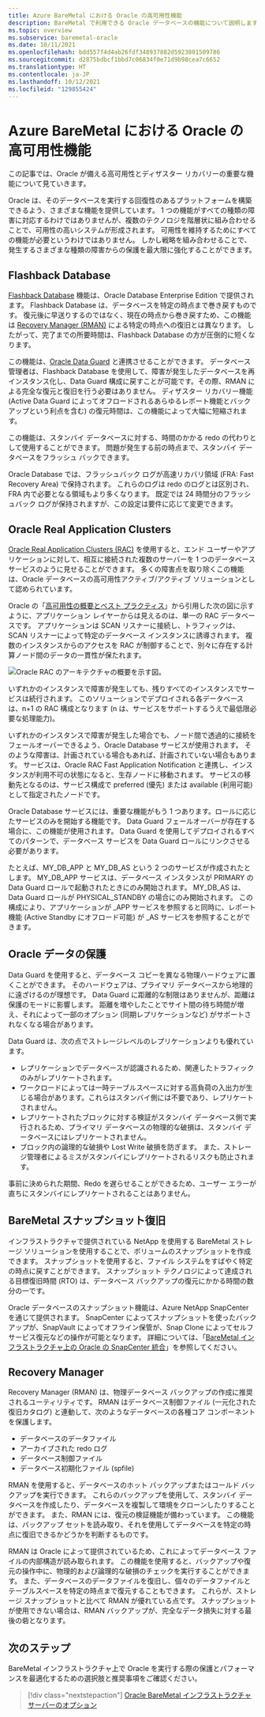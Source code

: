 ```yaml
---
title: Azure BareMetal における Oracle の高可用性機能
description: BareMetal で利用できる Oracle データベースの機能について説明します。
ms.topic: overview
ms.subservice: baremetal-oracle
ms.date: 10/11/2021
ms.openlocfilehash: bdd557f4d4ab26fdf348937882d5923801509786
ms.sourcegitcommit: d2875bdbcf1bbd7c06834f0e71d9b98cea7c6652
ms.translationtype: HT
ms.contentlocale: ja-JP
ms.lasthandoff: 10/12/2021
ms.locfileid: "129855424"
---
```

# <a name="high-availability-features-for-oracle-on-azure-baremetal"></a>Azure BareMetal における Oracle の高可用性機能

この記事では、Oracle が備える高可用性とディザスター リカバリーの重要な機能について見ていきます。

Oracle は、そのデータベースを実行する回復性のあるプラットフォームを構築できるよう、さまざまな機能を提供しています。 1 つの機能がすべての種類の障害に対応するわけではありませんが、複数のテクノロジを階層状に組み合わせることで、可用性の高いシステムが形成されます。 可用性を維持するためにすべての機能が必要というわけではありません。 しかし戦略を組み合わせることで、発生するさまざまな種類の障害からの保護を最大限に強化することができます。 

## <a name="flashback-database"></a>Flashback Database

[Flashback Database](https://docs.oracle.com/en/database/oracle/oracle-database/21/rcmrf/FLASHBACK-DATABASE.html#GUID-584AC79A-40C5-45CA-8C63-DED3BE3A4511) 機能は、Oracle Database Enterprise Edition で提供されます。 Flashback Database は、データベースを特定の時点まで巻き戻すものです。 復元後に早送りするのではなく、現在の時点から巻き戻すため、この機能は [Recovery Manager (RMAN)](https://docs.oracle.com/en/cloud/paas/db-backup-cloud/csdbb/performing-general-restore-and-recovery-operations.html) による特定の時点への復旧とは異なります。 したがって、完了までの所要時間は、Flashback Database の方が圧倒的に短くなります。
 
この機能は、[Oracle Data Guard](https://docs.oracle.com/en/database/oracle/oracle-database/19/sbydb/preface.html#GUID-B6209E95-9DA8-4D37-9BAD-3F000C7E3590) と連携させることができます。 データベース管理者は、Flashback Database を使用して、障害が発生したデータベースを再インスタンス化し、Data Guard 構成に戻すことが可能です。その際、RMAN による完全な復元と復旧を行う必要はありません。 ディザスター リカバリー機能 (Active Data Guard によってオフロードされるあらゆるレポート機能とバックアップという利点を含む) の復元時間は、この機能によって大幅に短縮されます。
 
この機能は、スタンバイ データベースに対する、時間のかかる redo の代わりとして使用することができます。 問題が発生する前の時点まで、スタンバイ データベースをフラッシュ バックできます。
 
Oracle Database では、フラッシュバック ログが高速リカバリ領域 (FRA: Fast Recovery Area) で保持されます。 これらのログは redo のログとは区別され、FRA 内で必要となる領域もより多くなります。 既定では 24 時間分のフラッシュバック ログが保持されますが、この設定は要件に応じて変更できます。

## <a name="oracle-real-application-clusters"></a>Oracle Real Application Clusters

[Oracle Real Application Clusters (RAC)](https://docs.oracle.com/en/database/oracle/oracle-database/19/racad/introduction-to-oracle-rac.html#GUID-5A1B02A2-A327-42DD-A1AD-20610B2A9D92) を使用すると、エンド ユーザーやアプリケーションに対して、相互に接続された複数のサーバーを 1 つのデータベース サービスのように見せることができます。 多くの障害点を取り除くこの機能は、Oracle データベースの高可用性アクティブ/アクティブ ソリューションとして認められています。

Oracle の「[高可用性の概要とベスト プラクティス](https://docs.oracle.com/en/database/oracle/oracle-database/19/haovw/ha-features.html)」から引用した次の図に示すように、アプリケーション レイヤーからは見えるのは、単一の RAC データベースです。 アプリケーションは SCAN リスナーに接続し、トラフィックは、SCAN リスナーによって特定のデータベース インスタンスに誘導されます。 複数のインスタンスからのアクセスを RAC が制御することで、別々に存在する計算ノード間のデータの一貫性が保たれます。

![Oracle RAC のアーキテクチャの概要を示す図。](media/oracle-high-availability/oracle-real-application-clusters.png)

いずれかのインスタンスで障害が発生しても、残りすべてのインスタンスでサービスは続行されます。 このソリューションでデプロイされる各データベースは、n+1 の RAC 構成となります (n は、サービスをサポートするうえで最低限必要な処理能力)。

いずれかのインスタンスで障害が発生した場合でも、ノード間で透過的に接続をフェールオーバーできるよう、Oracle Database サービスが使用されます。 そのような障害は、計画されている場合もあれば、計画されていない場合もあります。 サービスは、Oracle RAC Fast Application Notification と連携し、インスタンスが利用不可の状態になると、生存ノードに移動されます。 サービスの移動先となるのは、サービス構成で preferred (優先) または available (利用可能) として指定されたノードです。

Oracle Database サービスには、重要な機能がもう 1 つあります。ロールに応じたサービスのみを開始する機能です。 Data Guard フェールオーバーが存在する場合に、この機能が使用されます。 Data Guard を使用してデプロイされるすべてのパターンで、データベース サービスを Data Guard ロールにリンクさせる必要があります。

たとえば、MY\_DB\_APP と MY\_DB\_AS という 2 つのサービスが作成されたとします。 MY\_DB\_APP サービスは、データベース インスタンスが PRIMARY の Data Guard ロールで起動されたときにのみ開始されます。 MY\_DB\_AS は、Data Guard ロールが PHYSICAL\_STANDBY の場合にのみ開始されます。 この構成により、アプリケーションが \_APP サービスを参照すると同時に、レポート機能 (Active Standby にオフロード可能) が \_AS サービスを参照することができます。

## <a name="oracle-data-guard"></a>Oracle データの保護

Data Guard を使用すると、データベース コピーを異なる物理ハードウェアに置くことができます。 そのハードウェアは、プライマリ データベースから地理的に遠ざけるのが理想です。 Data Guard に距離的な制限はありませんが、距離は保護のモードに影響します。 距離を増やしたことでサイト間の待ち時間が増え、それによって一部のオプション (同期レプリケーションなど) がサポートされなくなる場合があります。

Data Guard は、次の点でストレージレベルのレプリケーションよりも優れています。

- レプリケーションでデータベースが認識されるため、関連したトラフィックのみがレプリケートされます。
- ワークロードによっては一時テーブルスペースに対する高負荷の入出力が生じる場合があります。これらはスタンバイ側には不要であり、レプリケートされません。
- レプリケートされたブロックに対する検証がスタンバイ データベース側で実行されるため、プライマリ データベースの物理的な破損は、スタンバイ データベースにはレプリケートされません。
- ブロック内の論理的な破損や Lost Write 破損を防ぎます。 また、ストレージ管理者によるミスがスタンバイにレプリケートされるリスクも防止されます。

事前に決められた期間、Redo を遅らせることができるため、ユーザー エラーが直ちにスタンバイにレプリケートされることはありません。

## <a name="baremetal-snapshot-recovery"></a>BareMetal スナップショット復旧

インフラストラクチャで提供されている NetApp を使用する BareMetal ストレージ ソリューションを使用することで、ボリュームのスナップショットを作成できます。 スナップショットを使用すると、ファイル システムをすばやく特定の時点に戻すことができます。 スナップショット テクノロジによって達成される目標復旧時間 (RTO) は、データベース バックアップの復元にかかる時間の数分の一です。

Oracle データベースのスナップショット機能は、Azure NetApp SnapCenter を通じて提供されます。 SnapCenter によってスナップショットを使ったバックアップが、SnapVault によってオフライン保管が、Snap Clone によってセルフサービス復元などの操作が可能となります。 詳細については、「[BareMetal インフラストラクチャ上の Oracle の SnapCenter 統合](netapp-snapcenter-integration-oracle-baremetal.md)」を参照してください。

## <a name="recovery-manager"></a>Recovery Manager

Recovery Manager (RMAN) は、物理データベース バックアップの作成に推奨されるユーティリティです。 RMAN はデータベース制御ファイル (一元化された復旧カタログ) と連動して、次のようなデータベースの各種コア コンポーネントを保護します。

- データベースのデータファイル
- アーカイブされた redo ログ
- データベース制御ファイル
- データベース初期化ファイル (spfile)

RMAN を使用すると、データベースのホット バックアップまたはコールド バックアップを実行できます。 これらのバックアップを使用して、スタンバイ データベースを作成したり、データベースを複製して環境をクローンしたりすることができます。 また、RMAN には、復元の検証機能が備わっています。 この機能は、バックアップ セットを読み取り、それを使用してデータベースを特定の時点に復旧できるかどうかを判断するものです。

RMAN は Oracle によって提供されているため、これによってデータベース ファイルの内部構造が読み取られます。 この機能を使用すると、バックアップや復元の操作中に、物理的および論理的な破損のチェックを実行することができます。 また、データベースのデータファイルを復旧し、個々のデータファイルとテーブルスペースを特定の時点まで復元することもできます。 これらが、ストレージ スナップショットと比べて RMAN が優れている点です。 スナップショットが使用できない場合は、RMAN バックアップが、完全なデータ損失に対する最後の砦となります。

## <a name="next-steps"></a>次のステップ

BareMetal インフラストラクチャ上で Oracle を実行する際の保護とパフォーマンスを最適化するための選択肢と推奨事項をご確認ください。

> [!div class="nextstepaction"]
> [Oracle BareMetal インフラストラクチャ サーバーのオプション](options-considerations-high-availability.md)
